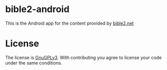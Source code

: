 bible2-android
=======================
This is the Android app for the content provided by <a href="https://bible2.net">bible2.net</a>

# License

The license is [GnuGPLv3](https://github.com/JoachimR/bible2-android/blob/master/LICENSE). With
contributing you agree to license your code under the same conditions.
